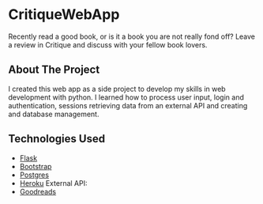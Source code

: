 # CritiqueWebApp
Recently read a good book, or is it a book you are not really fond off? 
Leave a review in Critique and discuss with your fellow book lovers.

## About The Project
I created this web app as a side project to develop my skills in web development 
with python. I learned how to process user input, login and authentication, sessions 
retrieving data from an external API and creating and database management.

## Technologies Used

* [Flask](https://flask.palletsprojects.com/en/1.1.x/)
* [Bootstrap](https://getbootstrap.com/)
* [Postgres](https://www.postgresql.org/)
* [Heroku](https://www.heroku.com/)
External API:
* [Goodreads](https://www.goodreads.com/)



